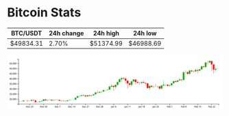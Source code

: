 # Bitcoin Stats

BTC/USDT|24h change|24h high|24h low|
|---|---|---|---|
|$49834.31|2.70%|$51374.99|$46988.69|

<img src="./chart.svg">
